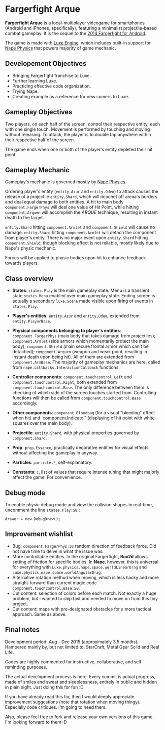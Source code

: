 # Fargerfight Arque

**Fargerfight Arque** is a local-multiplayer videogame for smartphones (Android and iPhones, specifically), featuring a minimalist projectile-based combat gameplay. It is the sequel to the [2014 Fargerfight for Android](https://play.google.com/store/apps/details?id=com.junongx.fargerfight).

The game is made with [Luxe Engine](http://luxeengine.com/), which includes built-in support for [Nape Physics](http://napephys.com/) that powers majority of game mechanic.

## Developement Objectives

* Bringing Fargerfight franchise to Luxe.
* Further learning Luxe.
* Practicing effective code organization.
* Trying Nape.
* Creating example as a reference for new comers to Luxe.

## Gameplay Objectives

Two players, on each half of the screen, control their respective entity, each with one single touch. Movement is performed by touching and moving without releasing. To attack, the player is to double tap anywhere within their respective half of the screen.

The game ends when one or both of the player's entity depleted their hit point.

## Gameplay Mechanic

Gameplay's mechanic is governed mostly by [Nape Physics](http://napephys.com/).

Ordering player's entity (`entity.Azur` and `entity.Odeo`) to attack causes the release of a projectile `entity.Shard`, which will ricochet off arena's borders and deal equal damage to both entities. A hit to main body `component.FargerPhys` will deal one value of Hit Point, while hitting `component.Arquen` will accomplish the *ARQUE* technique, resulting in instant death to the target.

`entity.Shard` hitting `component.Armlet` and `component.Shield` will cause no damage. `entity.Shard` hitting `component.Armlet` will detach the component from player's entity. There is no major event upon `entity.Shard` hitting `component.Shield`, though blocking effect is not reliable, mostly likely due to Nape's physic mechanic.

Forces will be applied to physic bodies upon hit to enhance feedback towards players.

## Class overview

* **States**: `states.Play` is the main gameplay state. Menu is a transient state `states.Menu` enabled over main gameplay state. Ending screen is actually a secondary `luxe.Scene` made visible upon firing of events in `states.Play`.

* **Player's entities**: `entity.Azur` and `entity.Odeo`, extended from `entity.PlayerBase`.

* **Physical components belonging to player's entities**: `component.FargerPhys` (main body that takes damage from projectiles); `component.Armlet` (side armors which momentarily protect the main body); `component.Shield` (main secure frontal armor which can't be detached); `component.Arquen` (weapon and weak point, resulting in instant death upon being hit). All of them are extended from `component.ArmBase`. The majority of gameplay mechanics are here, called from `nape.callbacks.InteractionCallback` functions.

* **Controller components**: `component.touchcontrol.Left` and `component.touchcontrol.Right`, both extended from `component.touchcontrol.Base`. The only difference between them is checking of which side of the screen touches started from. Controlling functions will then be called from `component.touchcontrol.Base` accordingly.

* **Other components**: `component.Bloodbag` (for a visual "bleeding" effect when hit) and `component.Indicato`` (displaying of hit point with white squares over the main body).

* **Projectile**: `entity.Shard`, with physical properties governed by `component.Shard`.

* **Prop**: `prop.Essence`, practically decorative entities for visual effects without affecting the gameplay in anyway.

* **Particles**: `particle.*`, self-explanatory.

* **Constants**: `C`, list of values that require intense tuning that might majorly affect the game. For convenience.

## Debug mode

To enable physic debug mode and view the collision shapes in real-time, uncomment the line `states.Play:58` : 

```drawer = new DebugDraw();```

## Improvement wishlist

* Bug: ```component.FargerPhys:30``` random direction of feedback force. Did not have time to delve in what the issue was.
* More controllable entities. In the original Fargerfight, **Box2d** allows setting of friction for specific bodies. In **Nape**, however, this is universal for everything with `Luxe.physics.nape.space.worldLinearDrag` and `Luxe.physics.nape.space.worldAngularDrag`.
* Alternative rotation method when moving, which is less hacky and more straight-forward than current magic code `component.touchcontrol.Base:50`.
* Cut content: selection of colors before each match. Not exactly a huge problem, but I wanted to ship fast and needed to move on from this tiny project.
* Cut content: maps with pre-designated obstacles for a more tactical approach. Same as above.

## Final notes

Development period: Aug - Dec 2015 (approximately 3.5 months). Hampered mainly by, but not limited to, StarCraft, Metal Gear Solid and Real Life.

Codes are highly commented for instructive, collaborative, and self-reminding purposes.

The actual development process is here. Every commit is actual progress, made of smiles and sweat and sleeplessness, entirely in public and hidden in plain sight. Just doing this for fun :D

If you have already read this far, then I would deeply appreciate improvement suggestions (note that rotation when moving thingy). Especially code critiques. I'm going to need them.

Also, please feel free to fork and release your own versions of this game. I'm looking forward to them :D
